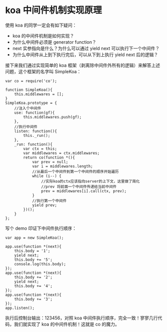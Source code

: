 # koa 中间件机制实现原理

使用 koa 的同学一定会有如下疑问：

* koa 的中间件机制是如何实现？
* 为什么中间件必须是 generator function？
* next 实参指向是什么？为什么可以通过 yield next 可以执行下一个中间件？
* 为什么中间件从上到下执行完后，可以从下到上执行 yield next 后的逻辑？

接下来我们通过实现简单的 koa 框架（剥离除中间件外所有的逻辑）来解答上述问题，这个框架的名字叫 SimpleKoa：

    var co = require('co');
    
    function SimpleKoa(){
        this.middlewares = [];
    }
    SimpleKoa.prototype = {
        //注入个中间件
        use: function(gf){
            this.middlewares.push(gf);
        },
        //执行中间件
        listen: function(){
            this._run();
        },
        _run: function(){
            var ctx = this;
            var middlewares = ctx.middlewares;
            return co(function *(){
                var prev = null;
                var i = middlewares.length;
                //从最后一个中间件到第一个中间件的顺序开始遍历
                while (i--) {
                    //实际koa的ctx应该指向server的上下文，这里做了简化
                    //prev 将前面一个中间件传递给当前中间件
                    prev = middlewares[i].call(ctx, prev);
                }
                //执行第一个中间件
                yield prev;
            })();
        }
    };
    
写个 demo 印证下中间件执行顺序：

    var app = new SimpleKoa();
    
    app.use(function *(next){
        this.body = '1';
        yield next;
        this.body += '5';
        console.log(this.body);
    });
    app.use(function *(next){
        this.body += '2';
        yield next;
        this.body += '4';
    });
    app.use(function *(next){
        this.body += '3';
    });
    app.listen();
    
执行后控制台输出：123456，对照 koa 中间件执行顺序，完全一致！寥寥几行代码，我们就实现了 koa 的中间件机制！这就是 co 的魔力。
